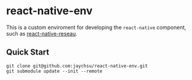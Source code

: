 react-native-env
======

This is a custom enviroment for developing the `react-native` component, 
such as [react-native-reseau](https://github.com/jaychsu/react-native-reseau).

## Quick Start

```shell
git clone git@github.com:jaychsu/react-native-env.git
git submodule update --init --remote
```
